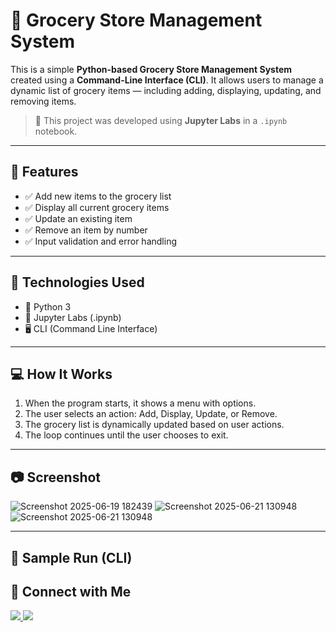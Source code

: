 # 🛒 Grocery Store Management System

This is a simple **Python-based Grocery Store Management System** created using a **Command-Line Interface (CLI)**. It allows users to manage a dynamic list of grocery items — including adding, displaying, updating, and removing items.

> 📓 This project was developed using **Jupyter Labs** in a `.ipynb` notebook.

---

## 📌 Features

- ✅ Add new items to the grocery list  
- ✅ Display all current grocery items  
- ✅ Update an existing item  
- ✅ Remove an item by number  
- ✅ Input validation and error handling

---

## 🚀 Technologies Used

- 🐍 Python 3  
- 📓 Jupyter Labs (.ipynb)  
- 🖥️ CLI (Command Line Interface)

---

## 💻 How It Works

1. When the program starts, it shows a menu with options.
2. The user selects an action: Add, Display, Update, or Remove.
3. The grocery list is dynamically updated based on user actions.
4. The loop continues until the user chooses to exit.

---

## 📷 Screenshot

![Screenshot 2025-06-19 182439](https://github.com/user-attachments/assets/0b3d2775-9566-4d27-80fb-fb8660fcaf06)
![Screenshot 2025-06-21 130948](https://github.com/user-attachments/assets/23f0f012-e55a-4644-b6ac-6f9646093c0c)
![Screenshot 2025-06-21 130948](https://github.com/user-attachments/assets/3ddb17c6-7c1f-48b3-b7a2-2132ed78ad60)


---

## 🧪 Sample Run (CLI)



## 💼 Connect with Me

<a href="https://www.linkedin.com/in/manthanterse/">
  <img src="https://img.shields.io/badge/LinkedIn-blue?style=for-the-badge&logo=linkedin" />
</a>
<a href="mailto:tersemanthan2006@gmail.com">
  <img src="https://img.shields.io/badge/Gmail-red?style=for-the-badge&logo=gmail&logoColor=white" />
</a>
